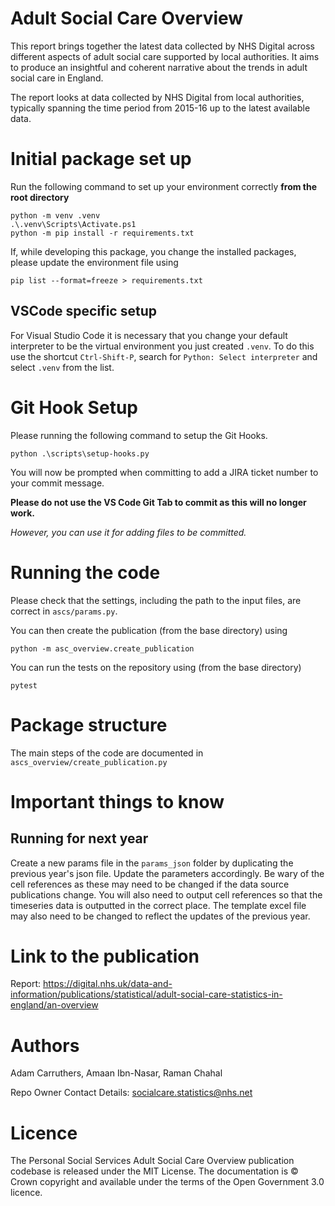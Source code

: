# Adult Social Care Overview
This report brings together the latest data collected by NHS Digital across different aspects of adult social care supported by local authorities. It aims to produce an insightful and coherent narrative about the trends in adult social care in England.

The report looks at data collected by NHS Digital from local authorities, typically spanning the time period from 2015-16 up to the latest available data.

# Initial package set up

Run the following command to set up your environment correctly **from the root directory**

```
python -m venv .venv
.\.venv\Scripts\Activate.ps1
python -m pip install -r requirements.txt
```

If, while developing this package, you change the installed packages, please update the environment file using

```
pip list --format=freeze > requirements.txt
```

## VSCode specific setup

For Visual Studio Code it is necessary that you change your default interpreter to be the virtual environment you just created `.venv`. To do this use the shortcut `Ctrl-Shift-P`, search for `Python: Select interpreter` and select `.venv` from the list.

# Git Hook Setup

Please running the following command to setup the Git Hooks.

```
python .\scripts\setup-hooks.py
```

You will now be prompted when committing to add a JIRA ticket number to your commit message.

**Please do not use the VS Code Git Tab to commit as this will no longer work.**

_However, you can use it for adding files to be committed._

# Running the code

Please check that the settings, including the path to the input files, are correct in `ascs/params.py`.

You can then create the publication (from the base directory) using

```
python -m asc_overview.create_publication
```

You can run the tests on the repository using (from the base directory)

```
pytest
```

# Package structure

The main steps of the code are documented in `ascs_overview/create_publication.py`

# Important things to know

## Running for next year

Create a new params file in the `params_json` folder by duplicating the previous year's json file. Update the parameters accordingly. Be wary of the cell references as these may need to be changed if the data source publications change. You will also need to output cell references so that the timeseries data is outputted in the correct place. The template excel file may also need to be changed to reflect the updates of the previous year.

# Link to the publication

Report:
https://digital.nhs.uk/data-and-information/publications/statistical/adult-social-care-statistics-in-england/an-overview

# Authors
Adam Carruthers, Amaan Ibn-Nasar, Raman Chahal

Repo Owner Contact Details: socialcare.statistics@nhs.net

# Licence

The Personal Social Services Adult Social Care Overview publication codebase is released under the MIT License.
The documentation is © Crown copyright and available under the terms of the Open Government 3.0 licence.
